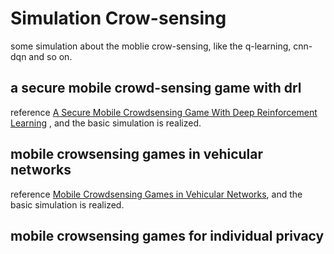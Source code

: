 # Simulation Crow-sensing

some simulation about the moblie crow-sensing, like the q-learning, cnn-dqn and so on. 

## a secure mobile crowd-sensing game with drl

reference [A Secure Mobile Crowdsensing Game With Deep Reinforcement Learning](https://ieeexplore.ieee.org/document/8006228) ,
and the basic simulation is realized.


## mobile crowsensing games in vehicular networks
reference [Mobile Crowdsensing Games in Vehicular Networks](https://ieeexplore.ieee.org/document/7805305),
and the basic simulation is realized.

## mobile crowsensing games for individual privacy
